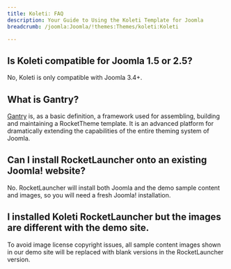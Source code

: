 ```yaml
---
title: Koleti: FAQ
description: Your Guide to Using the Koleti Template for Joomla
breadcrumb: /joomla:Joomla/!themes:Themes/koleti:Koleti

---
```


## Is Koleti compatible for Joomla 1.5 or 2.5?

No, Koleti is only compatible with Joomla 3.4+.

## What is Gantry?

[Gantry][gantry] is, as a basic definition, a framework used for assembling, building and maintaining a RocketTheme template. It is an advanced platform for dramatically extending the capabilities of the entire theming system of Joomla.

## Can I install RocketLauncher onto an existing Joomla! website?

No. RocketLauncher will install both Joomla and the demo sample content and images, so you will need a fresh Joomla! installation.

## I installed Koleti RocketLauncher but the images are different with the demo site.

To avoid image license copyright issues, all sample content images shown in our demo site will be replaced with blank versions in the RocketLauncher version.

[gantry]: http://gantry.org/
[forum]: http://www.rockettheme.com/forum/joomla-template-koleti
[roksprocket]: http://www.rockettheme.com/joomla/extensions/roksprocket